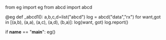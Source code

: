 from eg import eg
from abcd import abcd

@eg
def _abcd1():
  a,b,c,d=list("abcd")
  log = abcd("data","rx")
  for want,got in [(a,b), (a,a), (a,c), (a,d), (b,a)]:
    log(want, got)
  log.report()

if __name__ == "__main__": eg()
```

